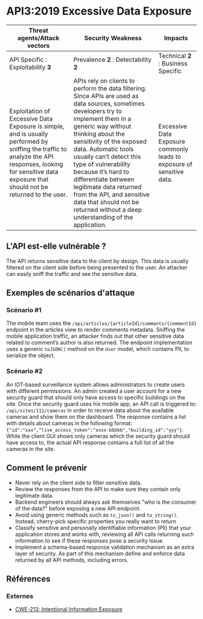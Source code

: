 API3:2019 Excessive Data Exposure
=================================

| Threat agents/Attack vectors | Security Weakness | Impacts |
| - | - | - |
| API Specific : Exploitability **3** | Prevalence **2** : Detectability **2** | Technical **2** : Business Specific |
| Exploitation of Excessive Data Exposure is simple, and is usually performed by sniffing the traffic to analyze the API responses, looking for sensitive data exposure that should not be returned to the user. | APIs rely on clients to perform the data filtering. Since APIs are used as data sources, sometimes developers try to implement them in a generic way without thinking about the sensitivity of the exposed data. Automatic tools usually can’t detect this type of vulnerability because it’s hard to differentiate between legitimate data returned from the API, and sensitive data that should not be returned without a deep understanding of the application. | Excessive Data Exposure commonly leads to exposure of sensitive data. |

## L'API est-elle vulnérable ?

The API returns sensitive data to the client by design. This data is usually
filtered on the client side before being presented to the user. An attacker can
easily sniff the traffic and see the sensitive data.

## Exemples de scénarios d'attaque

### Scénario #1

The mobile team uses the `/api/articles/{articleId}/comments/{commentId}`
endpoint in the articles view to render comments metadata. Sniffing the mobile
application traffic, an attacker finds out that other sensitive data related to
comment’s author is also returned. The endpoint implementation uses a generic
`toJSON()` method on the `User` model, which contains PII, to serialize the
object.

### Scénario #2

An IOT-based surveillance system allows administrators to create users with
different permissions. An admin created a user account for a new security guard
that should only have access to specific buildings on the site. Once the
security guard uses his mobile app, an API call is triggered to:
`/api/sites/111/cameras` in order to receive data about the available cameras
and show them on the dashboard. The response contains a list with details about
cameras in the following format:
`{"id":"xxx","live_access_token":"xxxx-bbbbb","building_id":"yyy"}`.
While the client GUI shows only cameras which the security guard should have
access to, the actual API response contains a full list of all the cameras in
the site.

## Comment le prévenir

* Never rely on the client side to filter sensitive data.
* Review the responses from the API to make sure they contain only legitimate
  data.
* Backend engineers should always ask themselves "who is the
  consumer of the data?" before exposing a new API endpoint.
* Avoid using generic methods such as `to_json()` and `to_string()`.
  Instead, cherry-pick specific properties you really want to return
* Classify sensitive and personally identifiable information (PII) that
  your application stores and works with, reviewing all API calls returning such
  information to see if these responses pose a security issue.
* Implement a schema-based response validation mechanism as an extra layer of
  security. As part of this mechanism define and enforce data returned by all
  API methods, including errors.


## Références

### Externes

* [CWE-213: Intentional Information Exposure][1]

[1]: https://cwe.mitre.org/data/definitions/213.html
